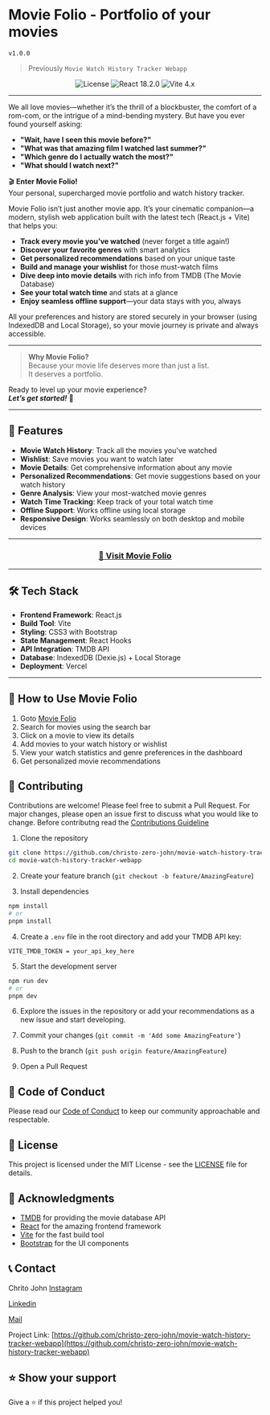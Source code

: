 # Movie Folio - Portfolio of your movies

`v1.0.0`

> Previously `Movie Watch History Tracker Webapp`

<div align="center">
    <img src="https://img.shields.io/badge/license-MIT-blue.svg" alt="License"/>
    <img src="https://img.shields.io/badge/React-18.2.0-blue" alt="React 18.2.0"/>
    <img src="https://img.shields.io/badge/Vite-4.x-purple" alt="Vite 4.x"/>

</div>

---

We all love movies—whether it’s the thrill of a blockbuster, the comfort of a rom-com, or the intrigue of a mind-bending mystery. But have you ever found yourself asking:

- **"Wait, have I seen this movie before?"**
- **"What was that amazing film I watched last summer?"**
- **"Which genre do I actually watch the most?"**
- **"What should I watch next?"**

🎬 **Enter Movie Folio!**  
Your personal, supercharged movie portfolio and watch history tracker.

Movie Folio isn’t just another movie app. It’s your cinematic companion—a modern, stylish web application built with the latest tech (React.js + Vite) that helps you:

- **Track every movie you’ve watched** (never forget a title again!)
- **Discover your favorite genres** with smart analytics
- **Get personalized recommendations** based on your unique taste
- **Build and manage your wishlist** for those must-watch films
- **Dive deep into movie details** with rich info from TMDB (The Movie Database)
- **See your total watch time** and stats at a glance
- **Enjoy seamless offline support**—your data stays with you, always

All your preferences and history are stored securely in your browser (using IndexedDB and Local Storage), so your movie journey is private and always accessible.

---

> **Why Movie Folio?**  
> Because your movie life deserves more than just a list.  
> It deserves a portfolio.

Ready to level up your movie experience?  
**_Let’s get started!_** 🚀

---

## 🌟 Features

- **Movie Watch History**: Track all the movies you've watched
- **Wishlist**: Save movies you want to watch later
- **Movie Details**: Get comprehensive information about any movie
- **Personalized Recommendations**: Get movie suggestions based on your watch history
- **Genre Analysis**: View your most-watched movie genres
- **Watch Time Tracking**: Keep track of your total watch time
- **Offline Support**: Works offline using local storage
- **Responsive Design**: Works seamlessly on both desktop and mobile devices

---

<div align="center">
<h3><a href="https://movie-watch-history-tracker-webapp.vercel.app/">🚀 Visit Movie Folio</a></h3>
</div>

---

## 🛠️ Tech Stack

- **Frontend Framework**: React.js
- **Build Tool**: Vite
- **Styling**: CSS3 with Bootstrap
- **State Management**: React Hooks
- **API Integration**: TMDB API
- **Database**: IndexedDB (Dexie.js) + Local Storage
- **Deployment**: Vercel

---

## 🎯 How to Use Movie Folio

1. Goto [Movie Folio](https://movie-watch-history-tracker-webapp.vercel.app/search)
1. Search for movies using the search bar
1. Click on a movie to view its details
1. Add movies to your watch history or wishlist
1. View your watch statistics and genre preferences in the dashboard
1. Get personalized movie recommendations

## 🤝 Contributing

Contributions are welcome! Please feel free to submit a Pull Request. For major changes, please open an issue first to discuss what you would like to change. Before contributng read the [Contributions Guideline](CONTRIBUTIONS_GUIDELINE.md)

1. Clone the repository

```bash
git clone https://github.com/christo-zero-john/movie-watch-history-tracker-webapp.git
cd movie-watch-history-tracker-webapp
```

2. Create your feature branch (`git checkout -b feature/AmazingFeature`)

3. Install dependencies

```bash
npm install
# or
pnpm install
```

4. Create a `.env` file in the root directory and add your TMDB API key:

```env
VITE_TMDB_TOKEN = your_api_key_here
```

5. Start the development server

```bash
npm run dev
# or
pnpm dev
```

6. Explore the issues in the repository or add your recommendations as a new issue and start developing.

7. Commit your changes (`git commit -m 'Add some AmazingFeature'`)

8. Push to the branch (`git push origin feature/AmazingFeature`)
9. Open a Pull Request

## 📝 Code of Conduct

Please read our [Code of Conduct](CODE_OF_CONDUCT.md) to keep our community approachable and respectable.

## 📄 License

This project is licensed under the MIT License - see the [LICENSE](LICENSE) file for details.

## 🙏 Acknowledgments

- [TMDB](https://www.themoviedb.org/) for providing the movie database API
- [React](https://reactjs.org/) for the amazing frontend framework
- [Vite](https://vitejs.dev/) for the fast build tool
- [Bootstrap](https://getbootstrap.com/) for the UI components

## 📞 Contact

Chrito John
[Instagram](https://instagram.com/christo.zero.john)

[Linkedin](https://www.linkedin.com/in/christo-john-kalapurackal/)

[Mail](mailto:10.christojohn@gmail.com)

Project Link: [https://github.com/christo-zero-john/movie-watch-history-tracker-webapp](https://github.com/christo-zero-john/movie-watch-history-tracker-webapp)

## ⭐ Show your support

Give a ⭐️ if this project helped you!
